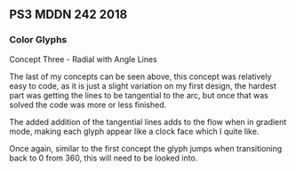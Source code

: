 ## PS3 MDDN 242 2018

### Color Glyphs

Concept Three - Radial with Angle Lines

The last of my concepts can be seen above, this concept was relatively easy to code, as it is just a slight variation on my first design, the hardest part was getting the lines to be tangential to the arc, but once that was solved the code was more or less finished.

The added addition of the tangential lines adds to the flow when in gradient mode, making each glyph appear like a clock face which I quite like.

Once again, similar to the first concept the glyph jumps when transitioning back to 0 from 360, this will need to be looked into.



